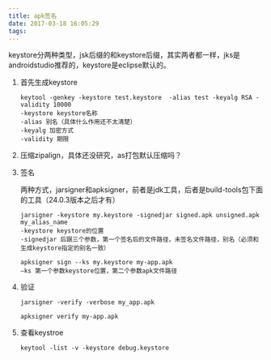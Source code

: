 ```yaml
---
title: apk签名
date: 2017-03-18 16:05:29
tags:
---
```


keystore分两种类型，jsk后缀的和keystore后缀，其实两者都一样，jks是androidstudio推荐的，keystore是eclipse默认的。

1. 首先生成keystore

   ```
   keytool -genkey -keystore test.keystore  -alias test -keyalg RSA -validity 10000
   -keystore keystore名称
   -alias 别名（具体什么作用还不太清楚）
   -keyalg 加密方式
   -validity 期限
   ```

2. 压缩zipalign，具体还没研究，as打包默认压缩吗？

3. 签名

   两种方式，jarsigner和apksigner，前者是jdk工具，后者是build-tools包下面的工具（24.0.3版本之后才有）

   ```
   jarsigner -keystore my.keystore -signedjar signed.apk unsigned.apk my_alias_name
   -keystore keystore的位置
   -signedjar 后跟三个参数，第一个签名后的文件路径，未签名文件路径，别名（必须和生成keystore指定的别名一致）
   ```

   ```
   apksigner sign --ks my.keystore my-app.apk
   —ks 第一个参数keystore位置，第二个参数apk文件路径
   ```

4. 验证

   ```
   jarsigner -verify -verbose my_app.apk
   ```

   ```
   apksigner verify my-app.apk
   ```

5. 查看keystroe


   ```
   keytool -list -v -keystore debug.keystore
   ```